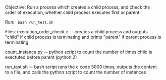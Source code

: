 Objective: 
Run a process which creates a child process, and check the order of execution, whether child process executes first or parent.

Run:
<code> bash run_test.sh </code>

Files:
execution_order_check.c -- creates a child process and outputs "child" if child process is terminating and prints "parent" if parent process is terminating

count_instance.py -- python script to count the number of times child is exectuted before parent (python 2)

run_test.sh -- bash script runs the c code 5000 times, outputs the content to a file, and calls the python script to count the number of instances
